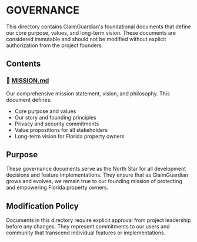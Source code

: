 # GOVERNANCE

This directory contains ClaimGuardian's foundational documents that define our core purpose, values, and long-term vision. These documents are considered immutable and should not be modified without explicit authorization from the project founders.

## Contents

### 📜 [MISSION.md](./MISSION.md)
Our comprehensive mission statement, vision, and philosophy. This document defines:
- Core purpose and values
- Our story and founding principles
- Privacy and security commitments
- Value propositions for all stakeholders
- Long-term vision for Florida property owners

## Purpose

These governance documents serve as the North Star for all development decisions and feature implementations. They ensure that as ClaimGuardian grows and evolves, we remain true to our founding mission of protecting and empowering Florida property owners.

## Modification Policy

Documents in this directory require explicit approval from project leadership before any changes. They represent commitments to our users and community that transcend individual features or implementations.